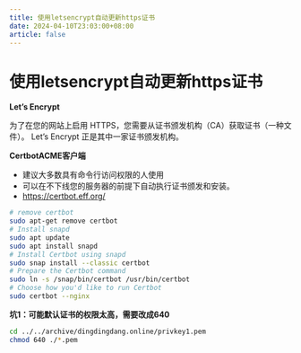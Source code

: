 ```yaml
---
title: 使用letsencrypt自动更新https证书
date: 2024-04-10T23:03:00+08:00
article: false
---
```


# 使用letsencrypt自动更新https证书

**Let’s Encrypt**

为了在您的网站上启用 HTTPS，您需要从证书颁发机构（CA）获取证书（一种文件）。 Let’s Encrypt 正是其中一家证书颁发机构。

**CertbotACME客户端**

- 建议大多数具有命令行访问权限的人使用
- 可以在不下线您的服务器的前提下自动执行证书颁发和安装。
- <https://certbot.eff.org/>

```bash
# remove certbot
sudo apt-get remove certbot
# Install snapd
sudo apt update
sudo apt install snapd
# Install Certbot using snapd
sudo snap install --classic certbot
# Prepare the Certbot command
sudo ln -s /snap/bin/certbot /usr/bin/certbot
# Choose how you'd like to run Certbot
sudo certbot --nginx
```

**坑1：可能默认证书的权限太高，需要改成640**

```bash
cd ../../archive/dingdingdang.online/privkey1.pem
chmod 640 ./*.pem
```
